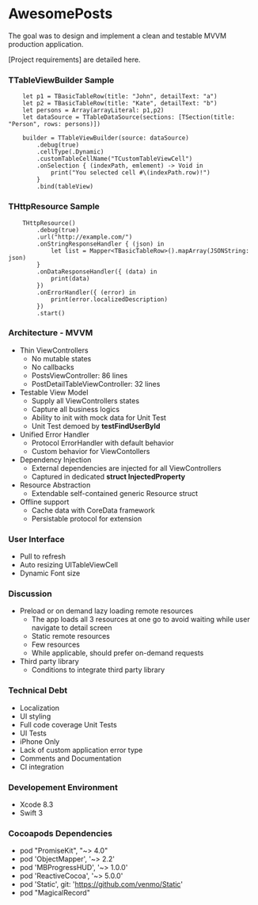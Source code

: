 # AwesomePosts
The goal was to design and implement a clean and testable MVVM production application.

[Project requirements] are detailed here.

### TTableViewBuilder Sample
        let p1 = TBasicTableRow(title: "John", detailText: "a")
        let p2 = TBasicTableRow(title: "Kate", detailText: "b")        
        let persons = Array(arrayLiteral: p1,p2)        
        let dataSource = TTableDataSource(sections: [TSection(title: "Person", rows: persons)])
        
        builder = TTableViewBuilder(source: dataSource)
            .debug(true)
            .cellType(.Dynamic)
            .customTableCellName("TCustomTableViewCell")
            .onSelection { (indexPath, emlement) -> Void in
                print("You selected cell #\(indexPath.row)!")
            }
            .bind(tableView)
### THttpResource Sample
        THttpResource()
            .debug(true)
            .url("http://example.com/")
            .onStringResponseHandler { (json) in
                let list = Mapper<TBasicTableRow>().mapArray(JSONString: json)
            }
            .onDataResponseHandler({ (data) in
                print(data)
            })
            .onErrorHandler({ (error) in
                print(error.localizedDescription)
            })
            .start()
### Architecture - MVVM
* Thin ViewControllers
   * No mutable states
   * No callbacks
   * PostsViewController: 86 lines
   * PostDetailTableViewController: 32 lines
* Testable View Model 
   * Supply all ViewControllers states
   * Capture all business logics
   * Ability to init with mock data for Unit Test
   * Unit Test demoed by **testFindUserById**
* Unified Error Handler
   * Protocol ErrorHandler with default behavior
   * Custom behavior for ViewContollers
* Dependency Injection
   * External dependencies are injected for all ViewControllers
   * Captured in dedicated **struct InjectedProperty**
* Resource Abstraction
   * Extendable self-contained generic Resource struct
* Offline support
   * Cache data with CoreData framework
   * Persistable protocol for extension 
### User Interface
* Pull to refresh
* Auto resizing UITableViewCell
* Dynamic Font size
### Discussion
* Preload or on demand lazy loading remote resources
  * The app loads all 3 resources at one go to avoid waiting while user navigate to detail screen
  * Static remote resources
  * Few resources
  * While applicable, should prefer on-demand requests 
* Third party library
   * Conditions to integrate third party library
### Technical Debt
* Localization
* UI styling
* Full code coverage Unit Tests
* UI Tests
* iPhone Only
* Lack of custom application error type
* Comments and Documentation
* CI integration 
### Developement Environment
* Xcode 8.3
* Swift 3
### Cocoapods Dependencies
* pod "PromiseKit", "~> 4.0"
* pod 'ObjectMapper', '~> 2.2'
* pod 'MBProgressHUD', '~> 1.0.0'
* pod 'ReactiveCocoa', '~> 5.0.0'
* pod 'Static', git: 'https://github.com/venmo/Static'
* pod "MagicalRecord"
